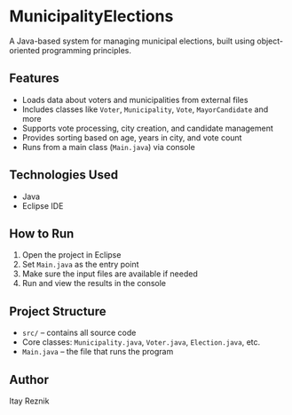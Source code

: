 # MunicipalityElections

A Java-based system for managing municipal elections, built using object-oriented programming principles.

## Features
- Loads data about voters and municipalities from external files
- Includes classes like `Voter`, `Municipality`, `Vote`, `MayorCandidate` and more
- Supports vote processing, city creation, and candidate management
- Provides sorting based on age, years in city, and vote count
- Runs from a main class (`Main.java`) via console

## Technologies Used
- Java
- Eclipse IDE

## How to Run
1. Open the project in Eclipse
2. Set `Main.java` as the entry point
3. Make sure the input files are available if needed
4. Run and view the results in the console

## Project Structure
- `src/` – contains all source code
- Core classes: `Municipality.java`, `Voter.java`, `Election.java`, etc.
- `Main.java` – the file that runs the program

## Author
Itay Reznik
